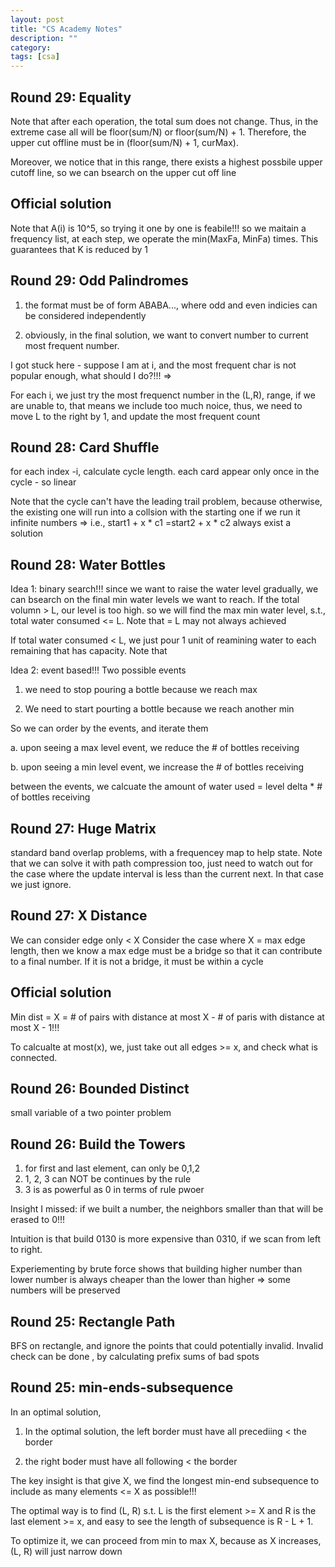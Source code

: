 ```yaml
---
layout: post
title: "CS Academy Notes"
description: ""
category: 
tags: [csa]
---
```


Round 29: Equality
----------
Note that after each operation, the total sum does not change. Thus, in the extreme case all will be floor(sum/N) or floor(sum/N) + 1. Therefore, the upper cut offline must be in (floor(sum/N) + 1, curMax). 

Moreover, we notice that in this range, there exists a highest possbile upper cutoff line, so we can bsearch on the upper cut off line

Official solution
-----------
Note that A(i) is 10^5, so trying it one by one is feabile!!! so we maitain a frequency list, at each step, we operate the min(MaxFa, MinFa) times. This guarantees that K is reduced by 1

Round 29: Odd Palindromes
-----------
1. the format must be of form ABABA..., where odd and even indicies can be considered independently

2. obviously, in the final solution, we want to convert number to current most frequent number.

I got stuck here - suppose I am at i, and the most frequent char is not popular enough, what should I do?!!!  =>

For each i, we just try the most frequenct number in the (L,R), range, if we are unable to, that means we include too much noice, thus, we need to move L to the right by 1, and update the most frequent count


Round 28: Card Shuffle
--------
for each index -i, calculate cycle length. each card appear only once in the cycle  - so linear

Note that the cycle can't have the leading trail problem, because otherwise, the existing one will run into a collsion with the starting one if we run it infinite numbers => i.e., start1 + x * c1 =start2 + x * c2 always exist a solution

Round 28: Water Bottles
--------
Idea 1: binary search!!!
since we want to raise the water level gradually, we can bsearch on the final min water levels we want to reach. If the total volumn > L, our level is too high. so we will find the max min water level, s.t., total water consumed <= L. Note that = L may not always achieved

If total water consumed < L, we just pour 1 unit of reamining water to each remaining that has capacity. Note that 

Idea 2: event based!!! 
Two possible events

1. we need to stop pouring a bottle because we reach max

2. We need to start pourting a bottle because we reach another min

So we can order by the events, and iterate them

a. upon seeing a max level event, we reduce the # of bottles receiving

b. upon seeing a min level event, we increase the # of bottles receiving

between the events, we calcuate the amount of water used = level delta * # of bottles receiving


Round 27: Huge Matrix
--------
standard band overlap problems, with a frequencey map to help state. Note that we can solve it with path compression too, just need to watch out for the case where the update interval is less than the current next. In that case we just ignore.

Round 27: X Distance
--------
We can consider edge only < X
Consider the case where X = max edge length, then we know a max edge must be a bridge so that it can contribute to a final number. If it is not a bridge, it must be within a cycle

Official solution
----------
Min dist = X  = # of pairs with distance at most X - # of paris with distance at most X - 1!!!

To calcualte at most(x), we, just take out all edges >= x, and check what is connected.


Round 26: Bounded Distinct
--------
small variable of a two pointer problem

Round 26: Build the Towers
--------
1. for first and last element, can only be 0,1,2
2. 1, 2, 3 can NOT be continues by the rule
3. 3 is as powerful as 0 in terms of rule pwoer

Insight I missed: if we built a number, the neighbors smaller than that will be erased to 0!!!

Intuition is that build 0130 is more expensive than 0310, if we scan from left to right.

Experiementing by brute force shows that building higher number than lower number is always cheaper than the lower than higher => some numbers will be preserved


Round 25: Rectangle Path
--------
BFS on rectangle, and ignore the points that could potentially invalid. Invalid check can be done , by calculating prefix sums of bad spots

Round 25: min-ends-subsequence
--------
In an optimal solution, 

1. In the optimal solution, the left border must have all precediing < the border

2. the right boder must have all following < the border

The key insight is that give X, we find the longest min-end subsequence to include as many elements <= X as possible!!!

The optimal way is to find (L, R) s.t. L is the first element >= X and R is the last element >= x, and easy to see the length of subsequence is R - L + 1.  

To optimize it, we can proceed from min to max X, because as X increases, (L, R) will just narrow down
